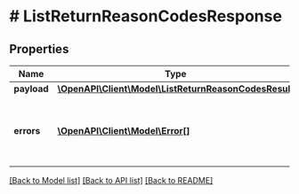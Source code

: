 # # ListReturnReasonCodesResponse

## Properties

Name | Type | Description | Notes
------------ | ------------- | ------------- | -------------
**payload** | [**\OpenAPI\Client\Model\ListReturnReasonCodesResult**](ListReturnReasonCodesResult.md) |  | [optional]
**errors** | [**\OpenAPI\Client\Model\Error[]**](Error.md) | A list of error responses returned when a request is unsuccessful. | [optional]

[[Back to Model list]](../../README.md#models) [[Back to API list]](../../README.md#endpoints) [[Back to README]](../../README.md)

